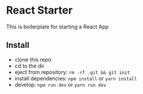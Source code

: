 # React Starter
This is boilerplate for starting a React App

## Install
- clone this repo
- cd to the dir
- eject from repository: `rm -rf .git && git init`
- install dependencies: `npm install` or `yarn install`
- develop: `npm run dev` or `yarn run dev`

